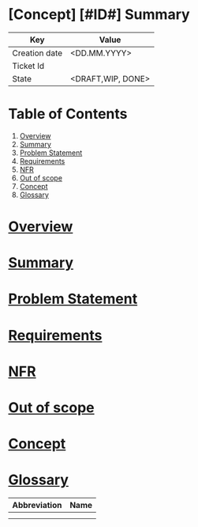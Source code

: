 # \[Concept\] \[#ID#\] Summary 

| Key           | Value             |
|---------------|-------------------|
| Creation date | <DD.MM.YYYY>      |
| Ticket Id     | <ID> <url>        |    
| State        | <DRAFT,WIP, DONE> | 

# Table of Contents
1. [Overview](#overview)
2. [Summary](#summary)
3. [Problem Statement](#statement)
4. [Requirements](#requirements)
5. [NFR](#nfr)
6. [Out of scope](#outofscope)
7. [Concept](#concept)
8. [Glossary](#glossary)


# <ins>Overview</ins> <a name="overview"></a>


# <ins>Summary</ins> <a name="summary"></a>

# <ins>Problem Statement</ins> <a name="statement"></a>

# <ins>Requirements</ins> <a name="requirements"></a>

# <ins>NFR</ins> <a name="nfr"></a>

# <ins>Out of scope</ins> <a name="outofscope"></a>

# <ins>Concept</ins> <a name="concept"></a>

# <ins>Glossary</ins> <a name="glossary"></a>

| Abbreviation | Name                        |
|-------------|-----------------------------|
|   |  |
|   |  |